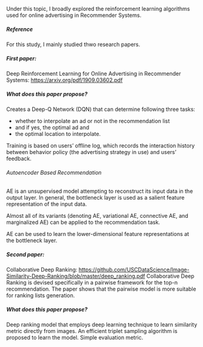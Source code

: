 Under this topic, I broadly explored the reinforcement learning algorithms used for online advertising in Recommender Systems.

##### Reference
For this study, I mainly studied thwo research papers. 

##### First paper:
Deep Reinforcement Learning for Online Advertising in Recommender Systems: https://arxiv.org/pdf/1909.03602.pdf 

##### What does this paper propose?
Creates a Deep-Q Network (DQN) that can determine following three tasks:
* whether to interpolate an ad or not in the recommendation list
* and if yes, the optimal ad and
* the optimal location to interpolate.

Training is based on users’ offline log, which records the interaction history between behavior policy (the advertising strategy in use) and users’ feedback.

###### Autoencoder Based Recommendation
AE is an unsupervised model attempting to reconstruct its input data in the output layer. In general, the bottleneck layer is used as a salient feature representation of the input data. 

Almost all of its variants (denoting AE, variational AE, connective AE, and marginalized AE) can be applied to the recommendation task.

AE can be used to learn the lower-dimensional feature representations at the bottleneck layer.

##### Second paper:
Collaborative Deep Ranking: https://github.com/USCDataScience/Image-Similarity-Deep-Ranking/blob/master/deep_ranking.pdf 
Collaborative Deep Ranking is devised specifically in a pairwise framework for the top-n recommendation. The paper shows that the pairwise model is more suitable for ranking lists generation.

##### What does this paper propose?
Deep ranking model that employs deep learning technique to learn similarity metric directly from images.
An efficient triplet sampling algorithm is proposed to learn the model.
Simple evaluation metric.
